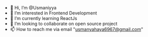 - 👋 Hi, I’m @Usmaniyya
- 👀 I’m interested in Frontend Development
- 🌱 I’m currently learning ReactJs
- 💞️ I’m looking to collaborate on open source project
- 📫 How to reach me via email "usmanyahaya6967@gmail.com"

<!---
Usmaniyya/Usmaniyya is a ✨ special ✨ repository because its `README.md` (this file) appears on your GitHub profile.
You can click the Preview link to take a look at your changes.
--->
